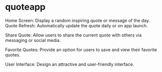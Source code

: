 # quoteapp

Home Screen: Display a random inspiring quote or message of the day.
Quote Refresh: Automatically update the quote daily or on app launch.

Share Quote: Allow users to share the current quote with others via messaging or social media.

Favorite Quotes: Provide an option for users to save and view their favorite quotes.

User Interface: Design an attractive and user-friendly interface.
